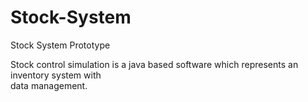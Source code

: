 # Stock-System
Stock System Prototype

Stock	control	simulation	is	a	java	based	software	which	represents	an	inventory	system	with	
data	management.	
